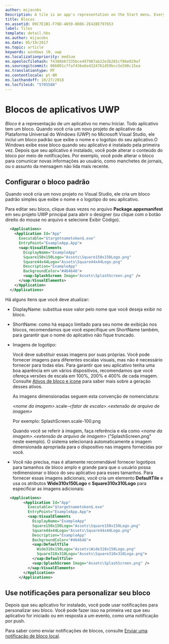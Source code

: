 ```yaml
---
author: mijacobs
Description: A tile is an app's representation on the Start menu. Every app has a tile. When you create a new Universal Windows Platform (UWP) app project in Microsoft Visual Studio, it includes a default tile that displays your app's name and logo.
title: Blocos
ms.assetid: 09C7E1B1-F78D-4659-8086-2E428E797653
label: Tiles
template: detail.hbs
ms.author: mijacobs
ms.date: 05/19/2017
ms.topic: article
keywords: windows 10, uwp
ms.localizationpriority: medium
ms.openlocfilehash: f4388b67335bce497987ab22e3b281cf86e029af
ms.sourcegitcommit: 086001cffaf436e6e4324761d59bcc5e598c15ea
ms.translationtype: MT
ms.contentlocale: pt-BR
ms.lasthandoff: 10/27/2018
ms.locfileid: "5705588"
---
```

# <a name="tiles-for-uwp-apps"></a>Blocos de aplicativos UWP

 

*Bloco* é a representação de um aplicativo no menu Iniciar. Todo aplicativo tem um bloco. Quando você cria um novo projeto de aplicativo da Plataforma Universal do Windows (UWP) no Microsoft Visual Studio, ele inclui um bloco padrão que exibe o nome e o logotipo do seu aplicativo.O Windows exibe esse bloco quando seu aplicativo é instalado pela primeira vez. Depois que seu aplicativo é instalado, você pode alterar o conteúdo do bloco por meio de notificações. Por exemplo, você pode alterar o bloco para comunicar novas informações ao usuário, como manchetes de jornais, ou o assunto da mensagem não lida mais recente.

## <a name="configure-the-default-tile"></a>Configurar o bloco padrão


Quando você cria um novo projeto no Visual Studio, ele cria um bloco padrão simples que exibe o nome e o logotipo do seu aplicativo.

Para editar seu bloco, clique duas vezes no arquivo **Package.appxmanifest** em seu projeto UWP principal para abrir o designer (ou clique com o botão direito do mouse no arquivo e selecione Exibir Código).

```XML
  <Applications>
    <Application Id="App"
      Executable="$targetnametoken$.exe"
      EntryPoint="ExampleApp.App">
      <uap:VisualElements
        DisplayName="ExampleApp"
        Square150x150Logo="Assets\Square150x150Logo.png"
        Square44x44Logo="Assets\Square44x44Logo.png"
        Description="ExampleApp"
        BackgroundColor="#464646">
        <uap:SplashScreen Image="Assets\SplashScreen.png" />
      </uap:VisualElements>
    </Application>
  </Applications>
```

Há alguns itens que você deve atualizar:

-   DisplayName: substitua esse valor pelo nome que você deseja exibir no bloco.
-   ShortName: como há espaço limitado para seu nome de exibição nos blocos, recomendamos que você especifique um ShortName também, para garantir que o nome do aplicativo não fique truncado.
-   Imagens de logotipo:

    Você deve substituir essas imagens por suas próprias. Você pode fornecer imagens para diferentes escalas visuais, mas não é necessário fornecer para todas elas. Para garantir que seu aplicativo tenha uma boa aparência em um vários dispositivos, recomendamos que você ofereça versões de escala em 100%, 200% e 400% de cada imagem. Consulte [Ativos de bloco e ícone](app-assets.md) para saber mais sobre a geração desses ativos.

    As imagens dimensionadas seguem esta convenção de nomenclatura:
    
    *&lt;nome da imagem&gt;*.scale-*&lt;fator de escala&gt;*.*&lt;extensão de arquivo de imagem&gt;* 

    Por exemplo: SplashScreen.scale-100.png

    Quando você se referir à imagem, faça referência e ela como *&lt;nome da imagem&gt;*.*&lt;extensão de arquivo de imagem&gt;* ("SplashScreen.png" neste exemplo). O sistema selecionará automaticamente a imagem dimensionada apropriada para o dispositivo nas imagens fornecidas por você.

-   Você não precisa, mas é altamente recomendável fornecer logotipos para tamanhos de bloco amplo e grande para que o usuário possa redimensionar o bloco do seu aplicativo para esses tamanhos. Para fornecer essas imagens adicionais, você cria um elemento **DefaultTile** e usa os atributos **Wide310x150Logo** e **Square310x310Logo** para especificar as imagens adicionais:
```    XML
  <Applications>
        <Application Id="App"
          Executable="$targetnametoken$.exe"
          EntryPoint="ExampleApp.App">
          <uap:VisualElements
            DisplayName="ExampleApp"
            Square150x150Logo="Assets\Square150x150Logo.png"
            Square44x44Logo="Assets\Square44x44Logo.png"
            Description="ExampleApp"
            BackgroundColor="#464646">
            <uap:DefaultTile
              Wide310x150Logo="Assets\Wide310x150Logo.png"
              Square310x310Logo="Assets\Square310x310Logo.png">
            </uap:DefaultTile>
            <uap:SplashScreen Image="Assets\SplashScreen.png" />
          </uap:VisualElements>
        </Application>
      </Applications>
```

## <a name="use-notifications-to-customize-your-tile"></a>Use notificações para personalizar seu bloco


Depois que seu aplicativo for instalado, você pode usar notificações para personalizar seu bloco. Você pode fazer isso na primeira vez que seu aplicativo for iniciado ou em resposta a um evento, como uma notificação por push.

Para saber como enviar notificações de blocos, consulte [Enviar uma notificação de bloco local](sending-a-local-tile-notification.md).
